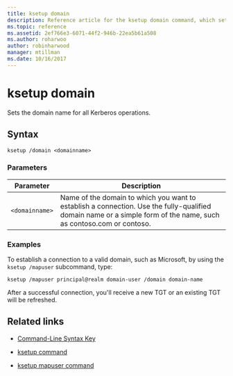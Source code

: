```yaml
---
title: ksetup domain
description: Reference article for the ksetup domain command, which sets the domain name for all Kerberos operations.
ms.topic: reference
ms.assetid: 2ef766e3-6071-44f2-946b-22ea5b61a508
ms.author: roharwoo
author: robinharwood
manager: mtillman
ms.date: 10/16/2017
---
```


# ksetup domain

Sets the domain name for all Kerberos operations.

## Syntax

```
ksetup /domain <domainname>
```

### Parameters

| Parameter | Description |
| --------- | ----------- |
| `<domainname>` | Name of the domain to which you want to establish a connection. Use the fully-qualified domain name or a simple form of the name, such as contoso.com or contoso.|

### Examples

To establish a connection to a valid domain, such as Microsoft, by using the `ksetup /mapuser` subcommand, type:

```
ksetup /mapuser principal@realm domain-user /domain domain-name
```

After a successful connection, you'll receive a new TGT or an existing TGT will be refreshed.

## Related links

- [Command-Line Syntax Key](command-line-syntax-key.md)

- [ksetup command](ksetup.md)

- [ksetup mapuser command](ksetup-mapuser.md)
